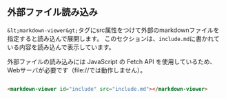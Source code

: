 ## 外部ファイル読み込み

`&lt;markdown-viewer&gt;`タグにsrc属性をつけて外部のmarkdownファイルを指定すると読み込んで展開します。
このセクションは、`include.md`に書かれている内容を読み込んで表示しています。

外部ファイルの読み込みには JavaScript の Fetch API を使用しているため、Webサーバが必要です（file://では動作しません）。
```HTML

<markdown-viewer id="include" src="include.md"></markdown-viewer>

```